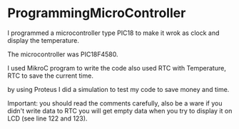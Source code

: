 # ProgrammingMicroController



I programmed a microcontroller type PIC18 to make it wrok as clock and display the temperature.

The microcontroller was PIC18F4580.


I used MikroC program to write the code 
also used RTC with Temperature, RTC to save the current time.

by using Proteus I did a simulation to test my code to save money and time.


Important: 
you should read the comments carefully, 
also be a ware if you didn't write data to RTC you will get empty data when you try to display it on LCD (see line 122 and 123).

